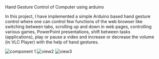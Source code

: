 Hand Gesture Control of Computer using arduino

In this project, I have implemented a simple Arduino based hand gesture control where one can control few functions of the web browser like switching between tabs, scrolling up and down in web pages, controlling various games, PowerPoint presentations, shift between tasks (applications), play or pause a video and increase or decrease the volume (in VLC Player) with the help of hand gestures.

![component 1](https://user-images.githubusercontent.com/43942422/112608966-f9818c00-8e40-11eb-9f3b-cae676a9084a.jpeg)
![view2](https://user-images.githubusercontent.com/43942422/112609455-8f1d1b80-8e41-11eb-82f3-a10e42259d22.jpeg)
![view3](https://user-images.githubusercontent.com/43942422/112609495-993f1a00-8e41-11eb-9421-a32b4f02c363.jpeg)
